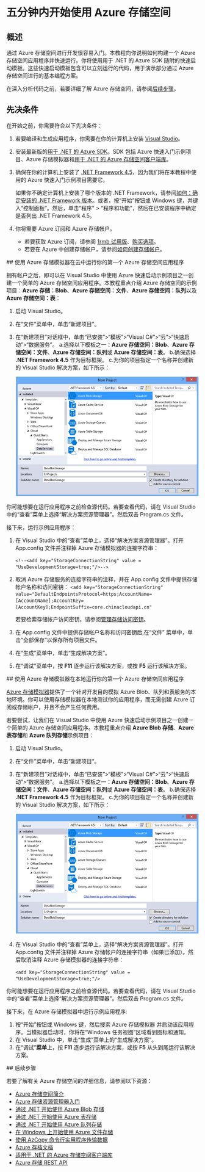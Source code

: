 <properties 
	pageTitle="五分钟内开始使用 Azure 存储空间 | Azure" 
	description="使用 Azure 存储空间快速入门、Visual Studio 和 Azure 存储模拟器快速掌握 Azure Blob、表和队列。在五分钟内运行你的第一个 Azure 存储空间应用程序。" 
	services="storage" 
	documentationCenter=".net" 
	authors="tamram" 
	manager="carmonm" 
	editor="tysonn"/>

<tags 
	ms.service="storage" 
	ms.date="07/21/2016"
	wacn.date="09/05/2016"/>

# 五分钟内开始使用 Azure 存储空间 

## 概述

通过 Azure 存储空间进行开发很容易入门。本教程向你说明如何构建一个 Azure 存储空间应用程序并快速运行。你将使用用于 .NET 的 Azure SDK 随附的快速启动模板。这些快速启动模板包含可以立刻运行的代码，用于演示部分通过 Azure 存储空间进行的基本编程方案。

在深入分析代码之前，若要详细了解 Azure 存储空间，请参阅[后续步骤](#next-steps)。

## 先决条件

在开始之前，你需要符合以下先决条件：

1. 若要编译和生成应用程序，你需要在你的计算机上安装 [Visual Studio](https://www.visualstudio.com/)。

2. 安装最新版的[用于 .NET 的 Azure SDK](/downloads/)。SDK 包括 Azure 快速入门示例项目、Azure 存储模拟器和[用于 .NET 的 Azure 存储空间客户端库](https://msdn.microsoft.com/zh-cn/library/azure/dn261237.aspx)。

3. 确保在你的计算机上安装了 [.NET Framework 4.5](http://www.microsoft.com/download/details.aspx?id=30653)，因为我们将在本教程中使用的 Azure 快速入门示例项目需要它。

	如果你不确定计算机上安装了哪个版本的 .NET Framework，请参阅[如何：确定安装的 .NET Framework 版本](https://msdn.microsoft.com/zh-cn/vstudio/hh925568.aspx)。或者，按“开始”按钮或 Windows 键，并键入“控制面板”。然后，单击“程序” > “程序和功能”，然后在已安装程序中确定是否列出 .NET Framework 4.5。

4. 你将需要 Azure 订阅和 Azure 存储帐户。

    - 若要获取 Azure 订阅，请参阅 [1rmb 试用版](/pricing/1rmb-trial/)、[购买选项](/pricing/purchase-options/)。
    - 若要在 Azure 中创建存储帐户，请参阅[如何创建存储帐户](/documentation/articles/storage-create-storage-account/#create-a-storage-account)。

##<a id="run-your-first-azure-storage-application-against-azure-storage-in-the-cloud"></a> 使用 Azure 存储模拟器在云中运行你的第一个 Azure 存储空间应用程序

拥有帐户之后，即可以在 Visual Studio 中使用 Azure 快速启动示例项目之一创建一个简单的 Azure 存储空间应用程序。本教程重点介绍 Azure 存储空间的示例项目：**Azure 存储：Blob**、**Azure 存储空间：文件**、**Azure 存储空间：队列**以及 **Azure 存储空间：表**：

1. 启动 Visual Studio。
2. 在“文件”菜单中，单击“新建项目”。
3. 在“新建项目”对话框中，单击“已安装”>“模板”>“Visual C#”>“云”>“快速启动”>“数据服务”。
	a.选择以下模板之一：**Azure 存储空间：Blob**、**Azure 存储空间：文件**、**Azure 存储空间：队列**或 **Azure 存储空间：表**。
	b.确保选择 **.NET Framework 4.5** 作为目标框架。
	c.为你的项目指定一个名称并创建新的 Visual Studio 解决方案，如下所示：
	
	![Azure 快速启动][Image1]

你可能想要在运行应用程序之前检查源代码。若要查看代码，请在 Visual Studio 中的“查看”菜单上选择“解决方案资源管理器”。然后双击 Program.cs 文件。

接下来，运行示例应用程序：

1.	在 Visual Studio 中的“查看”菜单上，选择“解决方案资源管理器”。打开 App.config 文件并注释掉 Azure 存储模拟器的连接字符串：

	`<!--<add key="StorageConnectionString" value = "UseDevelopmentStorage=true;"/>-->`

2.	取消 Azure 存储服务的连接字符串的注释，并在 App.config 文件中提供存储帐户名称和访问密钥：
	`<add key="StorageConnectionString" value="DefaultEndpointsProtocol=https;AccountName=[AccountName];AccountKey=[AccountKey];EndpointSuffix=core.chinacloudapi.cn"`

	若要检索存储帐户访问密钥，请参阅[管理存储访问密钥](/documentation/articles/storage-create-storage-account/#manage-your-storage-access-keys)。

3.	在 App.config 文件中提供存储帐户名称和访问密钥后,在“文件” 菜单中，单击“全部保存”以保存所有项目文件。
4.	在“生成”菜单中，单击“生成解决方案”。
5.	在“调试”菜单中，按 **F11** 逐步运行该解决方案，或按 **F5** 运行该解决方案。


##<a id="run-your-first-azure-storage-application-locally-against-the-azure-storage-emulator"></a> 使用 Azure 存储模拟器在本地运行你的第一个 Azure 存储空间应用程序

[Azure 存储模拟器](/documentation/articles/storage-use-emulator/)提供了一个针对开发目的模拟 Azure Blob、队列和表服务的本地环境。你可以使用存储模拟器在本地测试你的应用程序，而无需创建 Azure 订阅或存储帐户，并且不会产生任何费用。

若要尝试，让我们在 Visual Studio 中使用 Azure 快速启动示例项目之一创建一个简单的 Azure 存储空间应用程序。本教程重点介绍 **Azure Blob 存储**、**Azure 表存储**和 **Azure 队列存储**示例项目：

1. 启动 Visual Studio。
2. 在“文件”菜单中，单击“新建项目”。
3. 在“新建项目”对话框中，单击“已安装”>“模板”>“Visual C#”>“云”>“快速启动”>“数据服务”。
	a.选择以下模板之一：**Azure 存储空间：Blob**、**Azure 存储空间：文件**、**Azure 存储空间：队列**或 **Azure 存储空间：表**。
	b.确保选择 **.NET Framework 4.5** 作为目标框架。
	c.为你的项目指定一个名称并创建新的 Visual Studio 解决方案，如下所示：
	
	![Azure 快速启动][Image1]

4.	在 Visual Studio 中的“查看”菜单上，选择“解决方案资源管理器”。打开 App.config 文件并注释掉 Azure 存储帐户的连接字符串（如果已添加）。然后取消注释 Azure 存储模拟器的连接字符串：

	`<add key="StorageConnectionString" value = "UseDevelopmentStorage=true;"/>`

你可能想要在运行应用程序之前检查源代码。若要查看代码，请在 Visual Studio 中的“查看”菜单上选择“解决方案资源管理器”。然后双击 Program.cs 文件。

接下来，在 Azure 存储模拟器中运行示例应用程序:

1.	按“开始”按钮或 Windows 键，然后搜索 Azure 存储模拟器 并启动该应用程序。当模拟器启动时，你将在“Windows 任务视图”区域看到图标和通知。
2.	在 Visual Studio 中，单击“生成”菜单上的“生成解决方案”。
3.	在“调试”**菜单**上，按 **F11** 逐步运行该解决方案，或按 **F5** 从头到尾运行该解决方案。


##<a id="next-steps"></a> 后续步骤

若要了解有关 Azure 存储空间的详细信息，请参阅以下资源：

* [Azure 存储空间简介](/documentation/articles/storage-introduction/)
* [Azure 存储资源管理器入门](/documentation/articles/vs-azure-tools-storage-manage-with-storage-explorer/)
* [通过 .NET 开始使用 Azure Blob 存储](/documentation/articles/storage-dotnet-how-to-use-blobs/)
* [通过 .NET 开始使用 Azure 表存储](/documentation/articles/storage-dotnet-how-to-use-tables/)
* [通过 .NET 开始使用 Azure 队列存储](/documentation/articles/storage-dotnet-how-to-use-queues/)
* [在 Windows 上开始使用 Azure 文件存储](/documentation/articles/storage-dotnet-how-to-use-files/)
* [使用 AzCopy 命令行实用程序传输数据](/documentation/articles/storage-use-azcopy/)
* [Azure 存档文档](/documentation/services/storage/)
* [适用于 .NET 的 Azure 存储空间客户端库](https://msdn.microsoft.com/zh-cn/library/azure/dn261237.aspx)
* [Azure 存储 REST API](https://msdn.microsoft.com/zh-cn/library/azure/dd179355.aspx)

[Image1]: ./media/storage-getting-started-guide/QuickStart.png
 

<!---HONumber=Mooncake_0829_2016-->